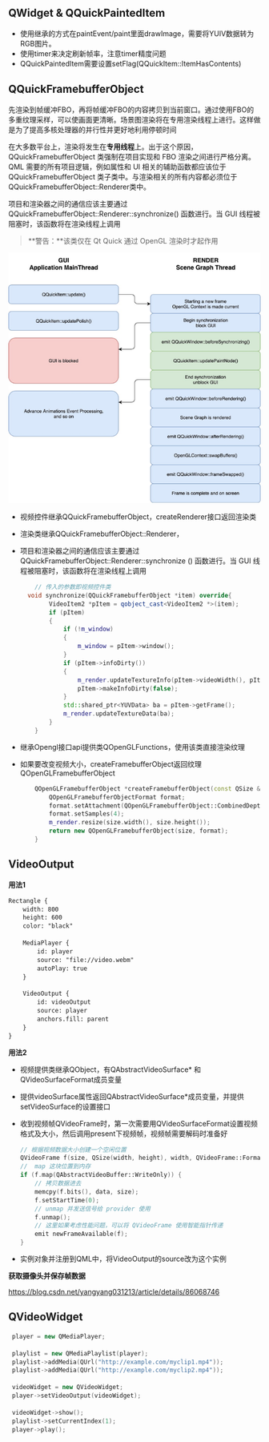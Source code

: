 ## QWidget & QQuickPaintedItem

- 使用继承的方式在paintEvent/paint里面drawImage，需要将YUIV数据转为RGB图片。
- 使用timer来决定刷新帧率，注意timer精度问题
- QQuickPaintedItem需要设置setFlag(QQuickItem::ItemHasContents)



## QQuickFramebufferObject

先渲染到帧缓冲FBO，再将帧缓冲FBO的内容拷贝到当前窗口。通过使用FBO的多重纹理采样，可以使画面更清晰。场景图渲染将在专用渲染线程上进行。这样做是为了提高多核处理器的并行性并更好地利用停顿时间

在大多数平台上，渲染将发生在**专用线程**上。出于这个原因，QQuickFramebufferObject 类强制在项目实现和 FBO 渲染之间进行严格分离。QML 需要的所有项目逻辑，例如属性和 UI 相关的辅助函数都应该位于 QQuickFramebufferObject 类子类中。与渲染相关的所有内容都必须位于QQuickFramebufferObject::Renderer类中。

项目和渲染器之间的通信应该主要通过QQuickFramebufferObject::Renderer::synchronize() 函数进行。当 GUI 线程被阻塞时，该函数将在渲染线程上调用

> **警告：**该类仅在 Qt Quick 通过 OpenGL 渲染时才起作用

![](image/sg-renderloop-threaded.png)

- 视频控件继承QQuickFramebufferObject，createRenderer接口返回渲染类

- 渲染类继承QQuickFramebufferObject::Renderer，

- 项目和渲染器之间的通信应该主要通过QQuickFramebufferObject::Renderer::synchronize () 函数进行。当 GUI 线程被阻塞时，该函数将在渲染线程上调用

  ```c++
      // 传入的参数即视频控件类
  	void synchronize(QQuickFramebufferObject *item) override{
          VideoItem2 *pItem = qobject_cast<VideoItem2 *>(item);
          if (pItem)
          {
              if (!m_window)
              {
                  m_window = pItem->window();
              }
              if (pItem->infoDirty())
              {
                  m_render.updateTextureInfo(pItem->videoWidth(), pItem->videoHeght());
                  pItem->makeInfoDirty(false);
              }
              std::shared_ptr<YUVData> ba = pItem->getFrame();
              m_render.updateTextureData(ba);
          }
      }
  ```

- 继承Opengl接口api提供类QOpenGLFunctions，使用该类直接渲染纹理

- 如果要改变视频大小，createFramebufferObject返回纹理QOpenGLFramebufferObject

  ```c++
      QOpenGLFramebufferObject *createFramebufferObject(const QSize &size) override{
          QOpenGLFramebufferObjectFormat format;
          format.setAttachment(QOpenGLFramebufferObject::CombinedDepthStencil);
          format.setSamples(4);
          m_render.resize(size.width(), size.height());
          return new QOpenGLFramebufferObject(size, format);
      }
  ```



## VideoOutput

**用法1**

```html
Rectangle {
    width: 800
    height: 600
    color: "black"

    MediaPlayer {
        id: player
        source: "file://video.webm"
        autoPlay: true
    }

    VideoOutput {
        id: videoOutput
        source: player
        anchors.fill: parent
    }
}
```

**用法2**

- 视频提供类继承QObject，有QAbstractVideoSurface* 和QVideoSurfaceFormat成员变量

- 提供videoSurface属性返回QAbstractVideoSurface*成员变量，并提供setVideoSurface的设置接口

- 收到视频帧QVideoFrame时，第一次需要用QVideoSurfaceFormat设置视频格式及大小，然后调用present下视频帧，视频帧需要解码时准备好

  ```c++
  // 根据视频数据大小创建一个空闲位置
  QVideoFrame f(size, QSize(width, height), width, QVideoFrame::Format_YUV420P);
  //  map 这块位置到内存
  if (f.map(QAbstractVideoBuffer::WriteOnly)) {
      // 拷贝数据进去
      memcpy(f.bits(), data, size);
      f.setStartTime(0);
      // unmap 并发送信号给 provider 使用
      f.unmap();
      // 这里如果考虑性能问题，可以将 QVideoFrame 使用智能指针传递
      emit newFrameAvailable(f);
  }
  ```

  

- 实例对象并注册到QML中，将VideoOutput的source改为这个实例

**获取摄像头并保存帧数据**

https://blog.csdn.net/yangyang031213/article/details/86068746

## QVideoWidget

```c++
 player = new QMediaPlayer;

 playlist = new QMediaPlaylist(player);
 playlist->addMedia(QUrl("http://example.com/myclip1.mp4"));
 playlist->addMedia(QUrl("http://example.com/myclip2.mp4"));

 videoWidget = new QVideoWidget;
 player->setVideoOutput(videoWidget);

 videoWidget->show();
 playlist->setCurrentIndex(1);
 player->play();
```

